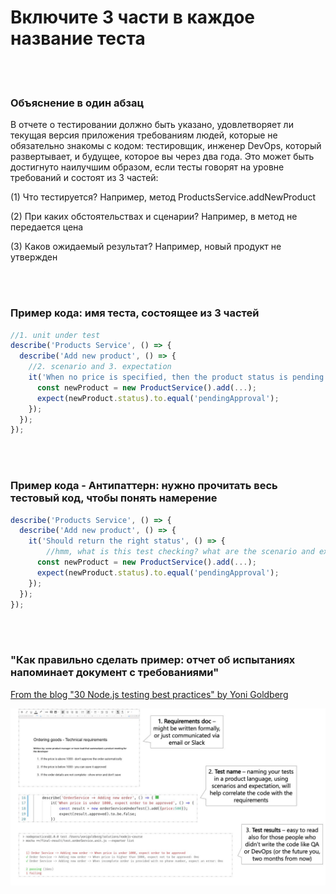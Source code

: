 # Включите 3 части в каждое название теста

<br/><br/>

### Объяснение в один абзац

В отчете о тестировании должно быть указано, удовлетворяет ли текущая версия приложения требованиям людей, которые не обязательно знакомы с кодом: тестировщик, инженер DevOps, который развертывает, и будущее, которое вы через два года. Это может быть достигнуто наилучшим образом, если тесты говорят на уровне требований и состоят из 3 частей:

(1) Что тестируется? Например, метод ProductsService.addNewProduct

(2) При каких обстоятельствах и сценарии? Например, в метод не передается цена

(3) Каков ожидаемый результат? Например, новый продукт не утвержден

<br/><br/>

### Пример кода: имя теста, состоящее из 3 частей
```javascript
//1. unit under test
describe('Products Service', () => {
  describe('Add new product', () => {
    //2. scenario and 3. expectation
    it('When no price is specified, then the product status is pending approval', () => {
      const newProduct = new ProductService().add(...);
      expect(newProduct.status).to.equal('pendingApproval');
    });
  });
});
```

<br/><br/>

### Пример кода - Антипаттерн: нужно прочитать весь тестовый код, чтобы понять намерение
```javascript
describe('Products Service', () => {
  describe('Add new product', () => {
    it('Should return the right status', () => {
        //hmm, what is this test checking? what are the scenario and expectation?
      const newProduct = new ProductService().add(...);
      expect(newProduct.status).to.equal('pendingApproval');
    });
  });
});
```

<br/><br/>

### "Как правильно сделать пример: отчет об испытаниях напоминает документ с требованиями"

 [From the blog "30 Node.js testing best practices" by Yoni Goldberg](https://medium.com/@me_37286/yoni-goldberg-javascript-nodejs-testing-best-practices-2b98924c9347)

 ![A test report example](https://github.com/goldbergyoni/nodebestpractices/blob/master/assets/images/test-report-like-requirements.jpeg "A test report example")

<br/><br/>